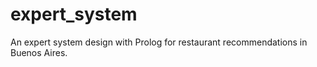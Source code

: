 # expert_system
An expert system design with Prolog for restaurant recommendations in Buenos Aires.
